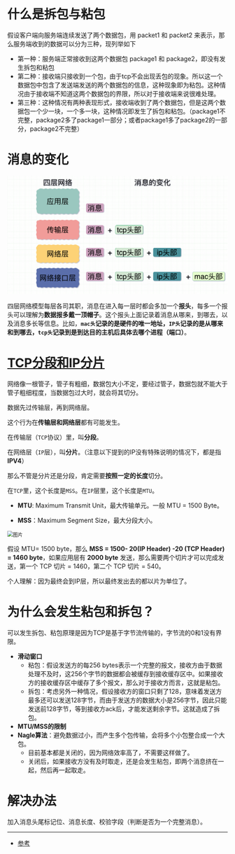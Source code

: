 # 什么是拆包与粘包

假设客户端向服务端连续发送了两个数据包，用 packet1 和 packet2 来表示，那么服务端收到的数据可以分为三种，现列举如下

- 第一种：服务端正常接收到这两个数据包 package1 和 package2，即没有发生拆包和粘包
- 第二种：接收端只接收到一个包，由于tcp不会出现丢包的现象。所以这一个数据包中包含了发送端发送的两个数据包的信息，这种现象即为粘包。这种情况由于接收端不知道这两个数据包的界限，所以对于接收端来说很难处理。
- 第三种：这种情况有两种表现形式，接收端收到了两个数据包，但是这两个数据包一个少一块，一个多一块，这种情况即发生了拆包和粘包。（package1不完整，package2多了package1一部分；或者package1多了package2的一部分，package2不完整）

# 消息的变化

<img src="img/TCP消息的变化.png" alt="图片" style="zoom:67%;" />

四层网络模型每层各司其职，消息在进入每一层时都会多加一个**报头**，每多一个报头可以理解为**数据报多戴一顶帽子**。这个报头上面记录着消息从哪来，到哪去，以及消息多长等信息。比如，**`mac头`记录的是硬件的唯一地址，`IP头`记录的是从哪来和到哪去，`tcp头`记录到是到达目的主机后具体去哪个进程（端口）**。



# [TCP分段和IP分片](https://mp.weixin.qq.com/s/YpQGsRyyrGNDu1cOuMy83w)

网络像一根管子，管子有粗细，数据包大小不定，要经过管子，数据包就不能大于管子粗细程度，当数据包过大时，就会将其切分。

数据先过传输层，再到网络层。

这个行为在**传输层和网络层**都有可能发生。

在传输层（`TCP`协议）里，叫**分段**。

在网络层（`IP`层），叫**分片**。（注意以下提到的IP没有特殊说明的情况下，都是指**IPV4**）

那么不管是分片还是分段，肯定需要**按照一定的长度**切分。

在`TCP`里，这个长度是`MSS`。在`IP`层里，这个长度是`MTU`。

- **MTU**: Maximum Transmit Unit，最大传输单元。一般 MTU = 1500 Byte。

- **MSS**：Maximum Segment Size，最大分段大小。

<img src="img/MSS和MTU.png" alt="图片" style="zoom:80%;" />

假设 MTU= 1500 byte，那么 **MSS = 1500- 20(IP Header) -20 (TCP Header) = 1460 byte**，如果应用层有 **2000 byte** 发送，那么需要两个切片才可以完成发送，第一个 TCP 切片 = 1460，第二个 TCP 切片 = 540。

个人理解：因为最终会到IP层，所以最终发出去的都以片为单位了。

# 为什么会发生粘包和拆包？

可以发生拆包、粘包原理是因为TCP是基于字节流传输的，字节流的0和1没有界限。

- **滑动窗口**
	- 粘包：假设发送方的每256 bytes表示一个完整的报文，接收方由于数据处理不及时，这256个字节的数据都会被缓存到接收缓存区中。如果接收方的接收缓存区中缓存了多个报文，那么对于接收方而言，这就是粘包。
	- 拆包：考虑另外一种情况，假设接收方的窗口只剩了128，意味着发送方最多还可以发送128字节，而由于发送方的数据大小是256字节，因此只能发送前128字节，等到接收方ack后，才能发送剩余字节。这就造成了拆包。
- **MTU/MSS的限制**
- **Nagle算法**：避免数据过小，而产生多个包传输，会将多个小包整合成一个大包。
	- 目前基本都是关闭的，因为网络效率高了，不需要这样做了。
	- 关闭后，如果接收方没有及时取走，还是会发生粘包，即两个消息挤在一起，然后再一起取走。

# 解决办法

加入消息头尾标记位、消息长度、校验字段（判断是否为一个完整消息）。



---

- [参考](https://mp.weixin.qq.com/s?__biz=Mzg5NDY2MDk4Mw==&mid=2247486377&idx=1&sn=bdc4b8b71559193b29aa0f54b95973db&chksm=c01d73b1f76afaa708145a0d9af91de719cf7d0beb4c2945319bbd6d7a1a017bb03833c84b9c&scene=126&&sessionid=1659942401#rd)